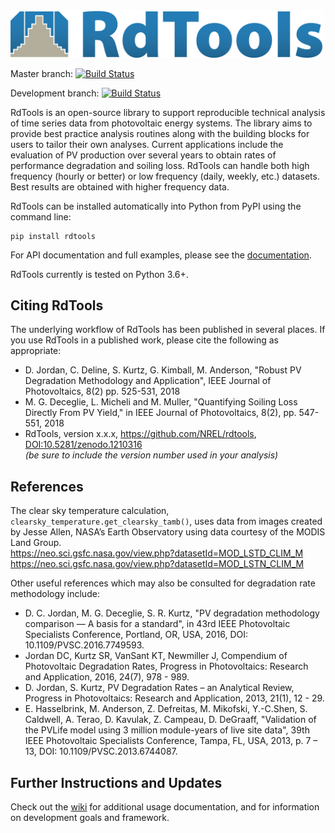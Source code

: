 <img src="./docs/sphinx/source/_images/logo_horizontal_highres.png" width="500" alt="RdTools logo"/>

Master branch: 
[![Build Status](https://travis-ci.org/NREL/rdtools.svg?branch=master)](https://travis-ci.org/NREL/rdtools)  

Development branch: 
[![Build Status](https://travis-ci.org/NREL/rdtools.svg?branch=development)](https://travis-ci.org/NREL/rdtools)

RdTools is an open-source library to support reproducible technical analysis of
time series data from photovoltaic energy systems. The library aims to provide
best practice analysis routines along with the building blocks for users to
tailor their own analyses.
Current applications include the evaluation of PV production over several years to obtain
rates of performance degradation and soiling loss. RdTools can handle
both high frequency (hourly or better) or low frequency (daily, weekly,
etc.) datasets. Best results are obtained with higher frequency data.

RdTools can be installed automatically into Python from PyPI using the
command line:

```
pip install rdtools
```

For API documentation and full examples, please see the [documentation](https://rdtools.readthedocs.io).

RdTools currently is tested on Python 3.6+.

## Citing RdTools

The underlying workflow of RdTools has been published in several places.  If you use RdTools in a published work, please cite the following as appropriate:

  - D. Jordan, C. Deline, S. Kurtz, G. Kimball, M. Anderson, "Robust PV Degradation Methodology and Application", IEEE Journal of Photovoltaics, 8(2) pp. 525-531, 2018  
  - M. G. Deceglie, L. Micheli and M. Muller, "Quantifying Soiling Loss Directly From PV Yield," in IEEE Journal of Photovoltaics, 8(2), pp. 547-551, 2018  
  - RdTools, version x.x.x, https://github.com/NREL/rdtools, [DOI:10.5281/zenodo.1210316](https://doi.org/10.5281/zenodo.1210316)  
  *(be sure to include the version number used in your analysis)*

  
## References
The clear sky temperature calculation, `clearsky_temperature.get_clearsky_tamb()`, uses data
from images created by Jesse Allen, NASA’s Earth Observatory using data courtesy of the MODIS Land Group.  
https://neo.sci.gsfc.nasa.gov/view.php?datasetId=MOD_LSTD_CLIM_M  
https://neo.sci.gsfc.nasa.gov/view.php?datasetId=MOD_LSTN_CLIM_M

Other useful references which may also be consulted for degradation rate methodology include:

  - D. C. Jordan, M. G. Deceglie, S. R. Kurtz, "PV degradation methodology comparison — A basis for a standard", in 43rd IEEE Photovoltaic Specialists Conference, Portland, OR, USA, 2016, DOI: 10.1109/PVSC.2016.7749593.
  - Jordan DC, Kurtz SR, VanSant KT, Newmiller J, Compendium of Photovoltaic Degradation Rates, Progress in Photovoltaics: Research and Application, 2016, 24(7), 978 - 989.
  - D. Jordan, S. Kurtz, PV Degradation Rates – an Analytical Review, Progress in Photovoltaics: Research and Application, 2013, 21(1), 12 - 29.
  - E. Hasselbrink, M. Anderson, Z. Defreitas, M. Mikofski, Y.-C.Shen, S. Caldwell, A. Terao, D. Kavulak, Z. Campeau, D. DeGraaff, "Validation of the PVLife model using 3 million module-years of live site data", 39th IEEE Photovoltaic Specialists Conference, Tampa, FL, USA, 2013, p. 7 – 13, DOI: 10.1109/PVSC.2013.6744087.

## Further Instructions and Updates

Check out the [wiki](https://github.com/NREL/rdtools/wiki) for additional usage documentation, and for information on development goals and framework.

